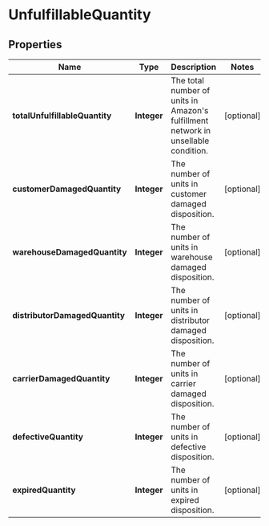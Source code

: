 
# UnfulfillableQuantity

## Properties
Name | Type | Description | Notes
------------ | ------------- | ------------- | -------------
**totalUnfulfillableQuantity** | **Integer** | The total number of units in Amazon&#39;s fulfillment network in unsellable condition. |  [optional]
**customerDamagedQuantity** | **Integer** | The number of units in customer damaged disposition. |  [optional]
**warehouseDamagedQuantity** | **Integer** | The number of units in warehouse damaged disposition. |  [optional]
**distributorDamagedQuantity** | **Integer** | The number of units in distributor damaged disposition. |  [optional]
**carrierDamagedQuantity** | **Integer** | The number of units in carrier damaged disposition. |  [optional]
**defectiveQuantity** | **Integer** | The number of units in defective disposition. |  [optional]
**expiredQuantity** | **Integer** | The number of units in expired disposition. |  [optional]



